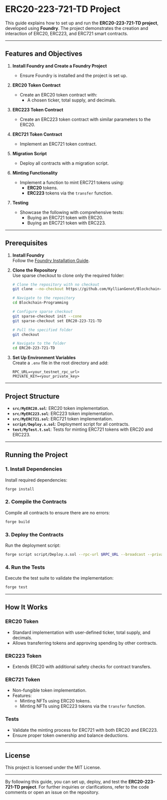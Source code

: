 # ERC20-223-721-TD Project

This guide explains how to set up and run the **ERC20-223-721-TD project**, developed using **Foundry**. The project demonstrates the creation and interaction of ERC20, ERC223, and ERC721 smart contracts.

---

## Features and Objectives

1. **Install Foundry and Create a Foundry Project**  
   - Ensure Foundry is installed and the project is set up.

2. **ERC20 Token Contract**  
   - Create an ERC20 token contract with:  
     - A chosen ticker, total supply, and decimals.

3. **ERC223 Token Contract**  
   - Create an ERC223 token contract with similar parameters to the ERC20.

4. **ERC721 Token Contract**  
   - Implement an ERC721 token contract.

5. **Migration Script**  
   - Deploy all contracts with a migration script.

6. **Minting Functionality**  
   - Implement a function to mint ERC721 tokens using:
     - **ERC20** tokens.
     - **ERC223** tokens via the `transfer` function.

7. **Testing**  
   - Showcase the following with comprehensive tests:
     - Buying an ERC721 token with ERC20.
     - Buying an ERC721 token with ERC223.

---

## Prerequisites

1. **Install Foundry**  
   Follow the [Foundry Installation Guide](https://book.getfoundry.sh/getting-started/installation).

2. **Clone the Repository**  
   Use sparse checkout to clone only the required folder:
   ```bash
   # Clone the repository with no checkout
   git clone --no-checkout https://github.com/KyllianGenot/Blockchain-Programming.git
   
   # Navigate to the repository
   cd Blockchain-Programming
   
   # Configure sparse checkout
   git sparse-checkout init --cone
   git sparse-checkout set ERC20-223-721-TD
   
   # Pull the specified folder
   git checkout

   # Navigate to the folder
   cd ERC20-223-721-TD
   ```
3. **Set Up Environment Variables**  
   Create a `.env` file in the root directory and add:
   ```env
   RPC_URL=<your_testnet_rpc_url>
   PRIVATE_KEY=<your_private_key>
   ```

---

## Project Structure

- **`src/MyERC20.sol`**: ERC20 token implementation.
- **`src/MyERC223.sol`**: ERC223 token implementation.
- **`src/MyERC721.sol`**: ERC721 token implementation.
- **`script/Deploy.s.sol`**: Deployment script for all contracts.
- **`test/MyTest.t.sol`**: Tests for minting ERC721 tokens with ERC20 and ERC223.

---

## Running the Project

### 1. **Install Dependencies**
Install required dependencies:
```bash
forge install
```

### 2. **Compile the Contracts**
Compile all contracts to ensure there are no errors:
```bash
forge build
```

### 3. **Deploy the Contracts**
Run the deployment script:
```bash
forge script script/Deploy.s.sol --rpc-url $RPC_URL --broadcast --private-key $PRIVATE_KEY
```

### 4. **Run the Tests**
Execute the test suite to validate the implementation:
```bash
forge test
```

---

## How It Works

### ERC20 Token
- Standard implementation with user-defined ticker, total supply, and decimals.
- Allows transferring tokens and approving spending by other contracts.

### ERC223 Token
- Extends ERC20 with additional safety checks for contract transfers.

### ERC721 Token
- Non-fungible token implementation.
- Features:
  - Minting NFTs using ERC20 tokens.
  - Minting NFTs using ERC223 tokens via the `transfer` function.

### Tests
- Validate the minting process for ERC721 with both ERC20 and ERC223.
- Ensure proper token ownership and balance deductions.

---

## License

This project is licensed under the MIT License.

---

By following this guide, you can set up, deploy, and test the **ERC20-223-721-TD project**. For further inquiries or clarifications, refer to the code comments or open an issue on the repository.
